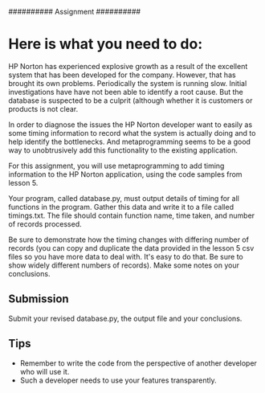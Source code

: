 ##########
Assignment
##########

Here is what you need to do:
============================

HP Norton has experienced explosive growth as a result of the excellent
system that has been developed for the company. However, that has brought
its own problems. Periodically the system is running slow. Initial
investigations have have not been able to identify a root cause. But the
database is suspected to be a culprit (although whether it is customers or
products is not clear.

In order to diagnose the issues the HP Norton developer want to easily as
some timing information to record what the system is actually
doing and to help identify the bottlenecks. And metaprogramming seems to be a
good way to unobtrusively add this functionality to the existing application.

For this assignment, you will use metaprogramming to add timing
information to the HP Norton application, using the code samples from
lesson 5.

Your program, called database.py, must output details of timing for all functions
in the program. Gather this data and write it to a file called timings.txt. The file should contain 
function name, time taken, and number of records processed.

Be sure to demonstrate how the timing changes with differing number of records
(you can copy and duplicate the data provided in the lesson 5 csv files so you
have more data to deal with. It's easy to do that. Be sure to show widely different
numbers of records). Make some notes on your conclusions.

Submission
----------
Submit your revised database.py, the output file and your conclusions.


Tips
----
- Remember to write the code from the perspective of another developer who
  will use it.
- Such a developer needs to use your features transparently.
